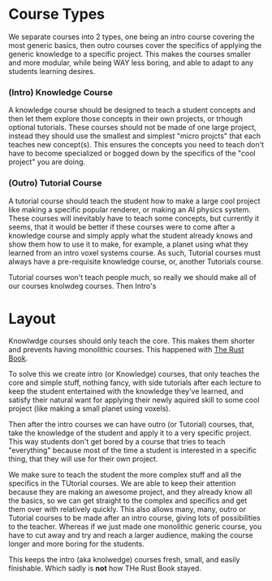 # Course Types
We separate courses into 2 types, one being an intro course covering the most generic basics, then outro courses cover the specifics of applying the generic knowledge to a specific project. This makes the courses smaller and more modular, while being WAY less boring, and able to adapt to any students learning desires.


### (Intro) Knowledge Course
A knowledge course should be designed to teach a student concepts and then let them explore those concepts in their own projects, or trhough optional tutorials. These courses should not be made of one large project, instead they should use the smallest and simplest "micro projcts" that each teaches new concept(s). This ensures the concepts you need to teach don't have to become specialized or bogged down by the specifics of the "cool project" you are doing.


### (Outro) Tutorial Course
A tutorial course should teach the student how to make a large cool project like making a specific popular renderer, or making an AI physics system. These courses will inevitably have to teach some concepts, but currently it seems, that it would be better if these courses were to come after a knowledge course and simply apply what the student already knows and show them how to use it to make, for example, a planet using what they learned from an intro voxel systems course. As such, Tutorial courses must always have a pre-requisite knowledge course, or, another Tutorials course.

Tutorial courses won't teach people much, so really we should make all of our courses knolwdeg courses. Then Intro's


# Layout
Knowlwdge courses should only teach the core. This makes them shorter and prevents having monolithic courses. This happened with [The Rust Book](https://doc.rust-lang.org/stable/book/). 

To solve this we create intro (or Knowledge) courses, that only teaches the core and simple stuff, nothing fancy, with side tutorials after each lecture to keep the student entertained with the knowledge they've learned, and satisfy their natural want for applying their newly aquired skill to some cool project (like making a small planet using voxels).

Then after the intro courses we can have outro (or Tutorial) courses, that, take the knowledge of the student and apply it to a very specific project. This way students don't get bored by a course that tries to teach "everything" because most of the time a student is interested in a specific thing, that they will use for their own project.

We make sure to teach the student the more complex stuff and all the specifics in the TUtorial courses. We are able to keep their attention because they are making an awesome project, and they already know all the basics, so we can get straight to the complex and specifics and get them over with relatively quickly. This also allows many, many, outro or Tutorial courses to be made after an intro course, giving lots of possibilities to the teacher. Whereas if we just made one monolithic generic course, you have to cut away and try and reach a larger audience, making the course longer and more boring for the students.

This keeps the intro (aka knolwedge) courses fresh, small, and easily finishable. Which sadly is **not** how THe Rust Book stayed.
